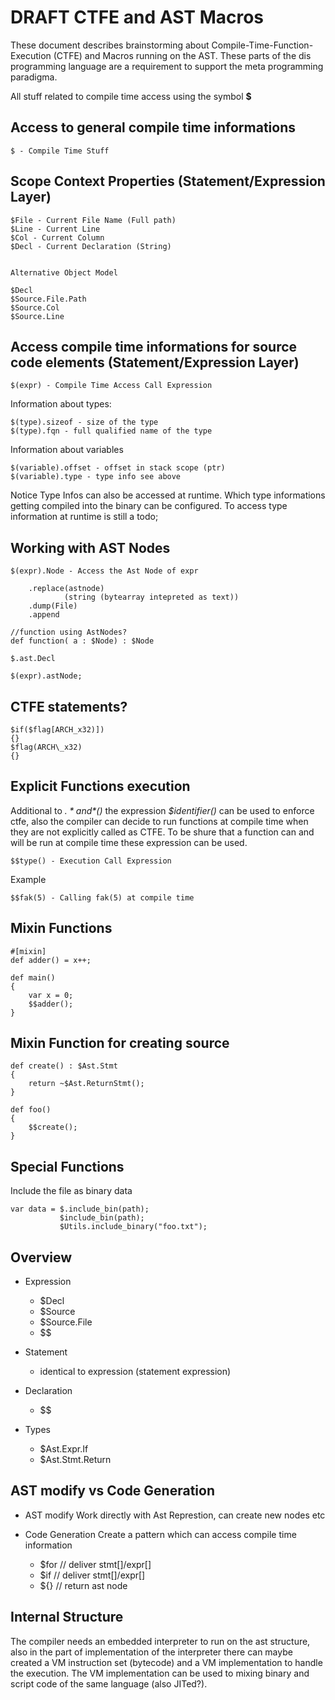 # DRAFT CTFE and AST Macros

These document describes brainstorming about Compile-Time-Function-Execution (CTFE) and Macros running
on the AST. These parts of the dis programming language are a requirement to support the meta programming
paradigma.

All stuff related to compile time access using the symbol **$**


## Access to general compile time informations

    $ - Compile Time Stuff



## Scope Context Properties (Statement/Expression Layer)

    $File - Current File Name (Full path)
    $Line - Current Line
    $Col - Current Column
    $Decl - Current Declaration (String)
    
    
    Alternative Object Model
    
    $Decl
    $Source.File.Path
    $Source.Col
    $Source.Line


## Access compile time informations for source code elements (Statement/Expression Layer)

    $(expr) - Compile Time Access Call Expression

Information about types:

    $(type).sizeof - size of the type
    $(type).fqn - full qualified name of the type

Information about variables

    $(variable).offset - offset in stack scope (ptr)
    $(variable).type - type info see above


Notice Type Infos can also be accessed at runtime. Which type informations getting compiled into the binary
can be configured. To access type information at runtime is still a todo;

## Working with AST Nodes

    $(expr).Node - Access the Ast Node of expr
    
        .replace(astnode)
                (string (bytearray intepreted as text))
        .dump(File)
        .append
        
    //function using AstNodes?
	def function( a : $Node) : $Node
	
	$.ast.Decl
	
	$(expr).astNode;

## CTFE statements?

	$if($flag[ARCH_x32)])
	{}
	$flag(ARCH\_x32)
	{}
 
## Explicit Functions execution

Additional to *$.* and *$()* the expression *$identifier()* can be used to enforce ctfe, 
also the compiler can decide to run functions at compile time when they are not explicitly called as CTFE. 
To be shure that a function can and will be run at compile time these expression can be used.

    $$type() - Execution Call Expression

Example

    $$fak(5) - Calling fak(5) at compile time
    
    
## Mixin Functions

	#[mixin]
	def adder() = x++;

	def main()
	{
		var x = 0;
		$$adder();
	}
    
    
## Mixin Function for creating source 

	def create() : $Ast.Stmt
	{
		return ~$Ast.ReturnStmt();
	}
	
	def foo()
	{
		$$create();
	}
	

## Special Functions

Include the file as binary data

	var data = $.include_bin(path);
			   $include_bin(path);
			   $Utils.include_binary("foo.txt");
			   

## Overview

* Expression
	- $Decl
	- $Source
	- $Source.File
	- $$<call>
	
* Statement
	- identical to expression (statement expression)
	
* Declaration
	- $$<call>
	
* Types
	- $Ast.Expr.If
	- $Ast.Stmt.Return
	
## AST modify vs Code Generation

* AST modify
	Work directly with Ast Represtion, can create new nodes etc

* Code Generation
	Create a pattern which can access compile time information
	- $for // deliver stmt[]/expr[]
	- $if  // deliver stmt[]/expr[]
	- ${}  // return ast node 

## Internal Structure

The compiler needs an embedded interpreter to run on the ast structure, also in the part of implementation of
the interpreter there can maybe created a VM instruction set (bytecode) and a VM implementation to handle the execution.
The VM implementation can be used to mixing binary and script code of the same language (also JITed?).



